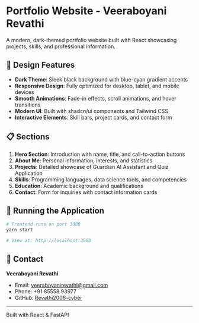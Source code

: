 # Portfolio Website - Veeraboyani Revathi

A modern, dark-themed portfolio website built with React showcasing projects, skills, and professional information.

## 🎨 Design Features

- **Dark Theme**: Sleek black background with blue-cyan gradient accents
- **Responsive Design**: Fully optimized for desktop, tablet, and mobile devices
- **Smooth Animations**: Fade-in effects, scroll animations, and hover transitions
- **Modern UI**: Built with shadcn/ui components and Tailwind CSS
- **Interactive Elements**: Skill bars, project cards, and contact form

## 📋 Sections

1. **Hero Section**: Introduction with name, title, and call-to-action buttons
2. **About Me**: Personal information, interests, and statistics
3. **Projects**: Detailed showcase of Guardian AI Assistant and Quiz Application
4. **Skills**: Programming languages, data science tools, and competencies
5. **Education**: Academic background and qualifications
6. **Contact**: Form for inquiries with contact information cards

## 🚀 Running the Application

```bash
# Frontend runs on port 3000
yarn start

# View at: http://localhost:3000
```

## 👤 Contact

**Veeraboyani Revathi**
- Email: veeraboyanirevathi@gmail.com
- Phone: +91 85558 93977
- GitHub: [Revathi2006-cyber](https://github.com/Revathi2006-cyber)

---

Built with React & FastAPI
